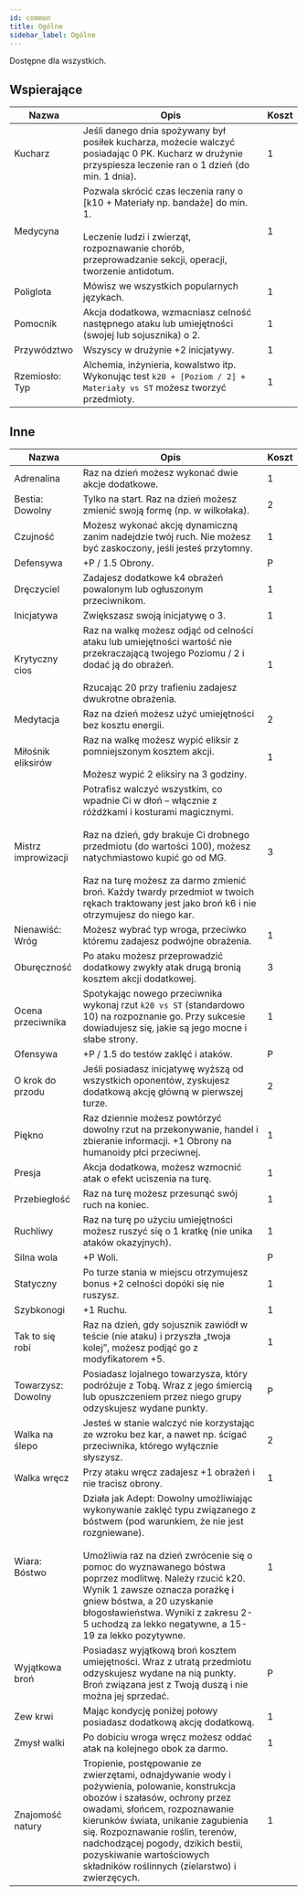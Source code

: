 ```yaml
---
id: common
title: Ogólne
sidebar_label: Ogólne
---
```


Dostępne dla wszystkich.

## Wspierające
| Nazwa | Opis | Koszt |
|-------|------|-------|
| Kucharz | Jeśli danego dnia spożywany był posiłek kucharza, możecie walczyć posiadając 0 PK. Kucharz w drużynie przyspiesza leczenie ran o 1 dzień (do min. 1 dnia). | 1 |
| Medycyna | Pozwala skrócić czas leczenia rany o [k10 + Materiały np. bandaże] do min. 1.<br/><br/>Leczenie ludzi i zwierząt, rozpoznawanie chorób, przeprowadzanie sekcji, operacji, tworzenie antidotum. | 1 |
| Poliglota | Mówisz we wszystkich popularnych językach. | 1 |
| Pomocnik | Akcja dodatkowa, wzmacniasz celność następnego ataku lub umiejętności (swojej lub sojusznika) o 2. | 1 |
| Przywództwo | Wszyscy w drużynie +2 inicjatywy. | 1 |
| Rzemiosło: Typ | Alchemia, inżynieria, kowalstwo itp. Wykonując test `k20 + [Poziom / 2] + Materiały vs ST` możesz tworzyć przedmioty. | 1 |

## Inne
| Nazwa | Opis | Koszt |
|-------|------|-------|
| Adrenalina | Raz na dzień możesz wykonać dwie akcje dodatkowe. | 1 |
| Bestia: Dowolny | Tylko na start. Raz na dzień możesz zmienić swoją formę (np. w wilkołaka). | 2 |
| Czujność | Możesz wykonać akcję dynamiczną zanim nadejdzie twój ruch. Nie możesz być zaskoczony, jeśli jesteś przytomny. | 1 |
| Defensywa | +P / 1.5 Obrony. | P |
| Dręczyciel | Zadajesz dodatkowe k4 obrażeń powalonym lub ogłuszonym przeciwnikom. | 1 |
| Inicjatywa | Zwiększasz swoją inicjatywę o 3. | 1 |
| Krytyczny cios | Raz na walkę możesz odjąć od celności ataku lub umiejętności wartość nie przekraczającą twojego Poziomu / 2 i dodać ją do obrażeń.<br/><br/>Rzucając 20 przy trafieniu zadajesz dwukrotne obrażenia. | 1 |
| Medytacja | Raz na dzień możesz użyć umiejętności bez kosztu energii. | 2 |
| Miłośnik eliksirów | Raz na walkę możesz wypić eliksir z pomniejszonym kosztem akcji.<br/><br/>Możesz wypić 2 eliksiry na 3 godziny. | 1 |
| Mistrz improwizacji | Potrafisz walczyć wszystkim, co wpadnie Ci w dłoń – włącznie z różdżkami i kosturami magicznymi.<br/><br/>Raz na dzień, gdy brakuje Ci drobnego przedmiotu (do wartości 100), możesz natychmiastowo kupić go od MG.<br/><br/>Raz na turę możesz za darmo zmienić broń. Każdy twardy przedmiot w twoich rękach traktowany jest jako broń k6 i nie otrzymujesz do niego kar. | 3 |
| Nienawiść: Wróg | Możesz wybrać typ wroga, przeciwko któremu zadajesz podwójne obrażenia. | 1 |
| Oburęczność | Po ataku możesz przeprowadzić dodatkowy zwykły atak drugą bronią kosztem akcji dodatkowej. | 3 |
| Ocena przeciwnika | Spotykając nowego przeciwnika wykonaj rzut `k20 vs ST` (standardowo 10) na rozpoznanie go. Przy sukcesie dowiadujesz się, jakie są jego mocne i słabe strony. | 1 |
| Ofensywa | +P / 1.5 do testów zaklęć i ataków. | P |
| O krok do przodu | Jeśli posiadasz inicjatywę wyższą od wszystkich oponentów, zyskujesz dodatkową akcję główną w pierwszej turze. | 2 |
| Piękno | Raz dziennie możesz powtórzyć dowolny rzut na przekonywanie, handel i zbieranie informacji. +1 Obrony na humanoidy płci przeciwnej. | 1 |
| Presja | Akcja dodatkowa, możesz wzmocnić atak o efekt uciszenia na turę. | 1 |
| Przebiegłość | Raz na turę możesz przesunąć swój ruch na koniec. | 1 |
| Ruchliwy | Raz na turę po użyciu umiejętności możesz ruszyć się o 1 kratkę (nie unika ataków okazyjnych). | 1 |
| Silna wola | +P Woli. | P |
| Statyczny | Po turze stania w miejscu otrzymujesz bonus +2 celności dopóki się nie ruszysz. | 1 |
| Szybkonogi | +1 Ruchu. | 1 |
| Tak to się robi | Raz na dzień, gdy sojusznik zawiódł w teście (nie ataku) i przyszła „twoja kolej”, możesz podjąć go z modyfikatorem +5. | 1 |
| Towarzysz: Dowolny | Posiadasz lojalnego towarzysza, który podróżuje z Tobą. Wraz z jego śmiercią lub opuszczeniem przez niego grupy odzyskujesz wydane punkty. | P |
| Walka na ślepo | Jesteś w stanie walczyć nie korzystając ze wzroku bez kar, a nawet np. ścigać przeciwnika, którego wyłącznie słyszysz. | 2 |
| Walka wręcz | Przy ataku wręcz zadajesz +1 obrażeń i nie tracisz obrony. | 1 |
| Wiara: Bóstwo | Działa jak Adept: Dowolny umożliwiając wykonywanie zaklęć typu związanego z bóstwem (pod warunkiem, że nie jest rozgniewane).<br/><br/>Umożliwia raz na dzień zwrócenie się o pomoc do wyznawanego bóstwa poprzez modlitwę. Należy rzucić k20. Wynik 1 zawsze oznacza porażkę i gniew bóstwa, a 20 uzyskanie błogosławieństwa. Wyniki z zakresu 2-5 uchodzą za lekko negatywne, a 15-19 za lekko pozytywne. | 1 |
| Wyjątkowa broń | Posiadasz wyjątkową broń kosztem umiejętności. Wraz z utratą przedmiotu odzyskujesz wydane na nią punkty. Broń związana jest z Twoją duszą i nie można jej sprzedać. | P |
| Zew krwi | Mając kondycję poniżej połowy posiadasz dodatkową akcję dodatkową. | 1 |
| Zmysł walki | Po dobiciu wroga wręcz możesz oddać atak na kolejnego obok za darmo. | 1 |
| Znajomość natury | Tropienie, postępowanie ze zwierzętami, odnajdywanie wody i pożywienia, polowanie, konstrukcja obozów i szałasów, ochrony przez owadami, słońcem, rozpoznawanie kierunków świata, unikanie zagubienia się. Rozpoznawanie roślin, terenów, nadchodzącej pogody, dzikich bestii, pozyskiwanie wartościowych składników roślinnych (zielarstwo) i zwierzęcych. | 1 |